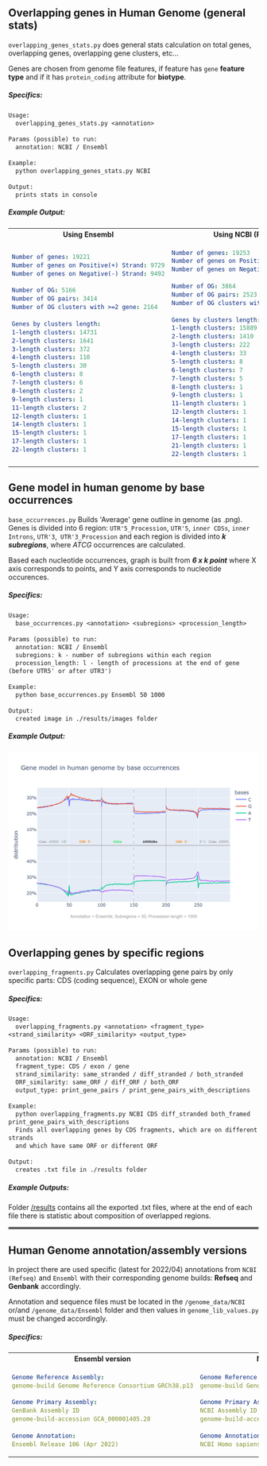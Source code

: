  

## Overlapping genes in Human Genome (general stats)
`overlapping_genes_stats.py` does general stats calculation on total genes, overlapping genes, overlapping gene clusters, etc... 

Genes are chosen from genome file features, if feature has `gene` **feature type** and if it has `protein_coding` attribute for **biotype**.

##### _Specifics:_
```text
Usage:
  overlapping_genes_stats.py <annotation>

Params (possible) to run:
  annotation: NCBI / Ensembl

Example:
  python overlapping_genes_stats.py NCBI

Output:
  prints stats in console
```
##### _Example Output:_
 
<table>
<tr>
<th> Using Ensembl </th>
<th> Using NCBI (Refseq) </th>
</tr>
<tr>
<td> 

```yaml
Number of genes: 19221
Number of genes on Positive(+) Strand: 9729
Number of genes on Negative(-) Strand: 9492

Number of OG: 5166
Number of OG pairs: 3414
Number of OG clusters with >=2 gene: 2164

Genes by clusters length:
1-length clusters: 14731
2-length clusters: 1641
3-length clusters: 372
4-length clusters: 110
5-length clusters: 30
6-length clusters: 8
7-length clusters: 6
8-length clusters: 2
9-length clusters: 1
11-length clusters: 2
12-length clusters: 1
14-length clusters: 1
15-length clusters: 1
17-length clusters: 1
22-length clusters: 1

```
</td>
<td>

```yaml
Number of genes: 19253
Number of genes on Positive(+) Strand: 9753
Number of genes on Negative(-) Strand: 9500

Number of OG: 3864
Number of OG pairs: 2523
Number of OG clusters with >=2 gene: 1694

Genes by clusters length:
1-length clusters: 15889
2-length clusters: 1410
3-length clusters: 222
4-length clusters: 33
5-length clusters: 8
6-length clusters: 7
7-length clusters: 5
8-length clusters: 1
9-length clusters: 1
11-length clusters: 1
12-length clusters: 1
14-length clusters: 1
15-length clusters: 1
17-length clusters: 1
21-length clusters: 1
22-length clusters: 1
```

</td>
</tr>
</table>
 
## Gene model in human genome by base occurrences 
 `base_occurrences.py` Builds 'Average' gene outline in genome (as .png).
  Genes is divided into 6 region: `UTR'5_Procession`, `UTR'5`, `inner CDSs`, `inner Introns`, `UTR'3`,` UTR'3_Procession`
  and each region is divided into _**k subregions**_, where _ATCG_ occurrences are calculated.
  
Based each nucleotide occurrences, graph is built from _**6 x k point**_
  where X axis corresponds to points, and Y axis corresponds  to nucleotide occurences.
##### _Specifics:_
```text 
Usage:
  base_occurrences.py <annotation> <subregions> <procession_length>

Params (possible) to run:
  annotation: NCBI / Ensembl
  subregions: k - number of subregions within each region
  procession_length: l - length of processions at the end of gene (before UTR5' or after UTR3')

Example:
  python base_occurrences.py Ensembl 50 1000

Output:
  created image in ./results/images folder

```
##### _Example Output:_

![](results/images/Gene%20Outline%20(Ensembl%2C%20k%3D50%2C%20procc%3D1000).png)
 
## Overlapping genes by specific regions 
 `overlapping_fragments.py`  Calculates overlapping gene pairs by
  only specific parts: CDS (coding sequence), EXON or whole gene
##### _Specifics:_
```text 
Usage:
  overlapping_fragments.py <annotation> <fragment_type> <strand_similarity> <ORF_similarity> <output_type>

Params (possible) to run:
  annotation: NCBI / Ensembl
  fragment_type: CDS / exon / gene
  strand_similarity: same_stranded / diff_stranded / both_stranded
  ORF_similarity: same_ORF / diff_ORF / both_ORF
  output_type: print_gene_pairs / print_gene_pairs_with_descriptions

Example:
  python overlapping_fragments.py NCBI CDS diff_stranded both_framed print_gene_pairs_with_descriptions
  Finds all overlapping genes by CDS fragments, which are on different strands
  and which have same ORF or different ORF

Output:
  creates .txt file in ./results folder
```
##### _Example Outputs:_
Folder [/results](/results) contains all the exported .txt files, where at the end of each file
there is statistic about composition of overlapped regions.


<hr style="border:2px solid gray"> </hr>

## Human Genome annotation/assembly versions
In project there are used specific (latest for 2022/04) annotations from 
`NCBI (Refseq)` and `Ensembl` with their corresponding genome builds: **Refseq** and **Genbank** accordingly.

Annotation and sequence files must be located in the `/genome_data/NCBI` or/and `/genome_data/Ensembl` folder and then 
values in `genome_lib_values.py` must be changed accordingly. 
##### _Specifics:_
 

<table>
<tr>
<th> Ensembl version  </th>
<th> NCBI (Refseq) version </th>
</tr>
<tr>
<td> 

```yaml
Genome Reference Assembly:
genome-build Genome Reference Consortium GRCh38.p13

Genome Primary Assembly:
GenBank Assembly ID
genome-build-accession GCA_000001405.28  

Genome Annotation:
Ensembl Release 106 (Apr 2022)
```
</td>
<td>
 

```yaml 
Genome Reference Assembly:
genome-build Genome Reference Consortium GRCh38.p14

Genome Primary Assembly:
NCBI Assembly ID 
genome-build-accession GCF_000001405.40

Genome Annotation:
NCBI Homo sapiens Annotation Release 110 (06/04/2022)

```
 

</td>
</tr>
</table>